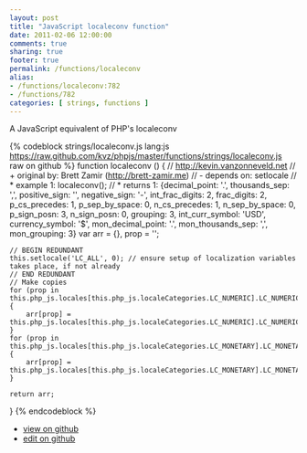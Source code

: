 ```yaml
---
layout: post
title: "JavaScript localeconv function"
date: 2011-02-06 12:00:00
comments: true
sharing: true
footer: true
permalink: /functions/localeconv
alias:
- /functions/localeconv:782
- /functions/782
categories: [ strings, functions ]
---
```

A JavaScript equivalent of PHP's localeconv
<!-- more -->
{% codeblock strings/localeconv.js lang:js https://raw.github.com/kvz/phpjs/master/functions/strings/localeconv.js raw on github %}
function localeconv () {
    // http://kevin.vanzonneveld.net
    // +   original by: Brett Zamir (http://brett-zamir.me)
    // -    depends on: setlocale
    // *     example 1: localeconv();
    // *     returns 1: {decimal_point: '.', thousands_sep: ',', positive_sign: '', negative_sign: '-', int_frac_digits: 2, frac_digits: 2, p_cs_precedes: 1, p_sep_by_space: 0, n_cs_precedes: 1, n_sep_by_space: 0, p_sign_posn: 3, n_sign_posn: 0, grouping: 3, int_curr_symbol: 'USD', currency_symbol: '$', mon_decimal_point: '.', mon_thousands_sep: ',', mon_grouping: 3}
    var arr = {},
        prop = '';

    // BEGIN REDUNDANT
    this.setlocale('LC_ALL', 0); // ensure setup of localization variables takes place, if not already
    // END REDUNDANT
    // Make copies
    for (prop in this.php_js.locales[this.php_js.localeCategories.LC_NUMERIC].LC_NUMERIC) {
        arr[prop] = this.php_js.locales[this.php_js.localeCategories.LC_NUMERIC].LC_NUMERIC[prop];
    }
    for (prop in this.php_js.locales[this.php_js.localeCategories.LC_MONETARY].LC_MONETARY) {
        arr[prop] = this.php_js.locales[this.php_js.localeCategories.LC_MONETARY].LC_MONETARY[prop];
    }

    return arr;
}
{% endcodeblock %}
<ul>
 <li><a href="https://github.com/kvz/phpjs/blob/master/functions/strings/localeconv.js">view on github</a></li>
 <li><a href="https://github.com/kvz/phpjs/edit/master/functions/strings/localeconv.js">edit on github</a></li>
</ul>
